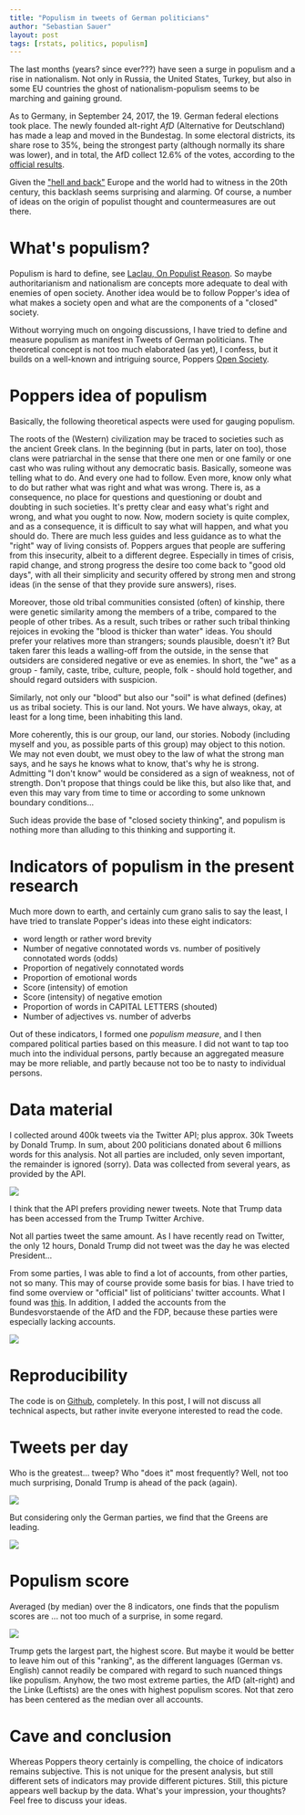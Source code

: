 ```yaml
---
title: "Populism in tweets of German politicians"
author: "Sebastian Sauer"
layout: post
tags: [rstats, politics, populism]
---
```





The last months (years? since ever???) have seen a surge in populism and a rise in nationalism. Not only in Russia, the United States, Turkey, but also in some EU countries the ghost of nationalism-populism seems to be marching and gaining ground.

As to Germany, in September 24, 2017, the 19. German federal elections took place. The newly founded alt-right *AfD* (Alternative for Deutschland) has made a leap and moved in the Bundestag. In some electoral districts, its share rose to 35%, being the strongest party (although normally its share was lower), and in total, the AfD collect 12.6% of the votes, according to the [official results](https://www.bundeswahlleiter.de/info/presse/mitteilungen/bundestagswahl-2017/32_17_vorlaeufiges_ergebnis.html).

Given the ["hell and back"](https://books.google.de/books/about/To_Hell_and_Back.html?id=W-hJBgAAQBAJ&source=kp_cover&redir_esc=y) Europe and the world had to witness in the 20th century, this backlash seems surprising and alarming. Of course, a number of ideas on the origin of populist thought and countermeasures are out there.

# What's populism?

Populism is hard to define, see [Laclau, On Populist Reason](https://books.google.de/books/about/On_Populist_Reason.html?id=_LBBy0DjC4gC&source=kp_cover&redir_esc=y). So maybe authoritarianism and nationalism are concepts more adequate to deal with enemies of open society. Another idea would be to follow Popper's idea of what makes a society open and what are the components of a "closed" society.

Without worrying much on ongoing discussions, I have tried to define and measure populism as manifest in Tweets of German politicians. The theoretical concept is not too much elaborated (as yet), I confess, but it builds on a well-known and intriguing source, Poppers [Open Society](https://books.google.de/books/about/The_Open_Society_and_Its_Enemies.html?id=gWB5YAl-dzQC&source=kp_cover&redir_esc=y).

# Poppers idea of populism

Basically, the following theoretical aspects were used for gauging populism.

The roots of the (Western) civilization may be traced to societies such as the ancient Greek clans. In the beginning (but in parts, later on too), those clans were patriarchal in the sense that there one men or one family or one cast who was ruling without any democratic basis. Basically, someone was telling what to do. And every one had to follow. Even more, know only what to do but rather what was right and what was wrong. There is, as a consequence, no place for questions and questioning or doubt and doubting in such societies. It's pretty clear and easy what's right and wrong, and what you ought to now. Now, modern society is quite complex, and as a consequence, it is difficult to say what will happen, and what you should do. There are much less guides and less guidance as to what the "right" way of living consists of. Poppers argues that people are suffering from this insecurity, albeit to a different degree. Especially in times of crisis, rapid change, and strong progress the desire too come back to "good old days", with all their simplicity and security offered by strong men and strong ideas (in the sense of that they provide sure answers), rises. 

Moreover, those old tribal communities consisted (often) of kinship, there were genetic similarity among the members of a tribe, compared to the people of other tribes. As a result, such tribes or rather such tribal thinking rejoices in evoking the "blood is thicker than water" ideas. You should prefer your relatives more than strangers; sounds plausible, doesn't it? But taken farer this leads a walling-off from the outside, in the sense that outsiders are considered negative or eve as enemies. In short, the "we" as a group - family, caste, tribe, culture, people, folk - should hold together, and should regard outsiders with suspicion.

Similarly, not only our "blood" but also our "soil" is what defined (defines) us as tribal society. This is our land. Not yours. We have always, okay, at least for a long time, been inhabiting this land.

More coherently, this is our group, our land, our stories. Nobody (including myself and you, as possible parts of this group) may object to this notion. We may not even doubt, we must obey to the law of what the strong man says, and he says he knows what to know, that's why he is strong. Admitting "I don't know" would be considered as a sign of weakness, not of strength. Don't propose that things could be like this, but also like that, and even this may vary from time to time or according to some unknown boundary conditions...

Such ideas provide the base of "closed society thinking", and populism is nothing more than alluding to this thinking and supporting it.

# Indicators of populism in the present research

Much more down to earth, and certainly cum grano salis to say the least, I have tried to translate Popper's ideas into these eight indicators:


- word length or rather word brevity
- Number of negative connotated words vs. number of positively connotated words (odds)
- Proportion of negatively connotated words
- Proportion of emotional words
- Score (intensity) of emotion
- Score (intensity) of negative emotion
- Proportion of words in CAPITAL LETTERS (shouted)
- Number of adjectives vs. number of adverbs

Out of these indicators, I formed one *populism measure*, and I then compared political parties based on this measure. I did not want to tap too much into the individual persons, partly because an aggregated measure may be more reliable, and partly because not too be to nasty to individual persons.

# Data material

I collected around 400k tweets via the Twitter API; plus approx. 30k Tweets by Donald Trump. In sum, about 200 politicians donated about 6 millions words for this analysis. Not all parties are included, only seven important, the remainder is ignored (sorry). Data was collected from several years, as provided by the API.

![](https://sebastiansauer.github.io/psy_pol/images/2017-08-28/p_tweets_timeline2.png)

I think that the API prefers providing newer tweets. Note that Trump data has been accessed from the Trump Twitter Archive.

Not all parties tweet the same amount. As I have recently read on Twitter, the only 12 hours, Donald Trump did not tweet was the day he was elected President...

From some parties, I was able to find a lot of accounts, from other parties, not so many. This may of course provide some basis for bias. I have tried to find some overview or "official" list of politicians' twitter accounts. What I found was [this](https://twitter.com/dw_politics/lists/german-politicians/members). In addition, I added the accounts from the Bundesvorstaende of the AfD and the FDP, because these parties were especially lacking accounts.

![](https://sebastiansauer.github.io/psy_pol/images/2017-08-28/p_accounts_per_party.png)

# Reproducibility

The code is on [Github](https://github.com/sebastiansauer/polits_tweet_mining), completely. In this post, I will not discuss all technical aspects, but rather invite everyone interested to read the code.


# Tweets per day

Who is the greatest... tweep? Who "does it" most frequently? Well, not too much surprising, Donald Trump is ahead of the pack (again). 


![](https://sebastiansauer.github.io//images/2017-11-01/p_tweets_day_party_md.png)


But considering only the German parties, we find that the Greens are leading.

![](https://sebastiansauer.github.io/psy_pol/images/2017-08-28/p_tweets_day_party_md_no_trump.png)

# Populism score

Averaged (by median) over the 8 indicators, one finds that the populism scores are ... not too much of a surprise, in some regard.

![](https://sebastiansauer.github.io/psy_pol/images/2017-08-28/p_party_pop_scores_2.png)

Trump gets the largest part, the highest score. But maybe it would be better to leave him out of this "ranking", as the different languages (German vs. English) cannot readily be compared with regard to such nuanced things like populism. Anyhow, the two most extreme parties, the AfD (alt-right) and the Linke (Leftists) are the ones with highest populism scores. Not that zero has been centered as the median over all accounts.


# Cave and conclusion

Whereas Poppers theory certainly is compelling, the choice of indicators remains subjective. This is not unique for the present analysis, but still different sets of indicators may provide different pictures. Still, this picture appears well backup by the data. What's your impression, your thoughts? Feel free to discuss your ideas.


